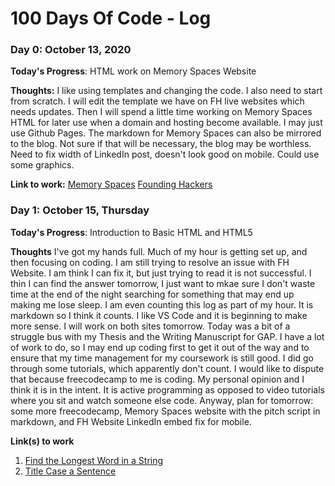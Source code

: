 # 100 Days Of Code - Log

### Day 0: October 13, 2020

**Today's Progress**: HTML work on Memory Spaces Website

**Thoughts:** I like using templates and changing the code. I also need to start from scratch. I will edit the template we have on FH live websites which needs updates. Then I will spend a little time working on Memory Spaces HTML for later use when a domain and hosting become available. I may just use Github Pages. The markdown for Memory Spaces can also be mirrored to the blog. Not sure if that will be necessary, the blog may be worthless. Need to fix width of LinkedIn post, doesn't look good on mobile. Could use some graphics.

**Link to work:** [Memory Spaces](http://www.memory.spaces) <!-- need domain and hosting --> [Founding Hackers](https://www.foundinghackers.com) 


### Day 1: October 15, Thursday

**Today's Progress**: Introduction to Basic HTML and HTML5

**Thoughts** I've got my hands full. Much of my hour is getting set up, and then focusing on coding. I am still trying to resolve an issue with FH Website. I am think I can fix it, but just trying to read it is not successful. I thin I can find the answer tomorrow, I just want to mkae sure I don't waste time at the end of the night searching for something that may end up making me lose sleep. I am even counting this log as part of my hour. It is markdown so I think it counts. I like VS Code and it is beginning to make more sense. I will work on both sites tomorrow. Today was a bit of a struggle bus with my Thesis and the Writing Manuscript for GAP. I have a lot of work to do, so I may end up coding first to get it out of the way and to ensure that my time management for my coursework is still good. I did go through some tutorials, which apparently don't count. I would like to dispute that because freecodecamp to me is coding. My personal opinion and I think it is in the intent. It is active programming as opposed to video tutorials where you sit and watch someone else code. Anyway, plan for tomorrow: some more freecodecamp, Memory Spaces website with the pitch script in markdown, and FH Website LinkedIn embed fix for mobile.  

**Link(s) to work**
1. [Find the Longest Word in a String](https://www.freecodecamp.com/challenges/find-the-longest-word-in-a-string)
2. [Title Case a Sentence](https://www.freecodecamp.com/challenges/title-case-a-sentence)
